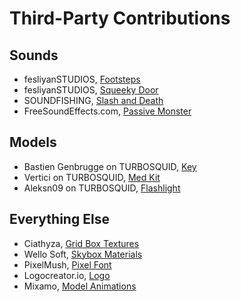 # Third-Party Contributions
## Sounds
 - fesliyanSTUDIOS, [Footsteps](https://www.fesliyanstudios.com/royalty-free-sound-effects-download/footsteps-31)
 - fesliyanSTUDIOS, [Squeeky Door](https://www.fesliyanstudios.com/royalty-free-sound-effects-download/door-squeaking-50)
 - SOUNDFISHING, [Slash and Death](https://www.soundfishing.eu/sound-effect/fight)
 - FreeSoundEffects.com, [Passive Monster](https://www.freesoundeffects.com/free-sounds/monster-sounds-10093/)
## Models
 - Bastien Genbrugge on TURBOSQUID, [Key](https://www.turbosquid.com/3d-models/old-key-3ds-free/1099143)
 - Vertici on TURBOSQUID, [Med Kit](https://www.turbosquid.com/3d-models/military-aid-kit-model-1284968)
 - Aleksn09 on TURBOSQUID, [Flashlight](https://www.turbosquid.com/3d-models/3d-flashlight-topex-1165829)
## Everything Else
 - Ciathyza, [Grid Box Textures](https://assetstore.unity.com/packages/2d/textures-materials/gridbox-prototype-materials-129127) 
 - Wello Soft, [Skybox Materials](https://assetstore.unity.com/packages/2d/textures-materials/sky/10-skyboxes-pack-day-night-32236) 
 - PixelMush, [Pixel Font](https://assetstore.unity.com/packages/2d/fonts/pixel-font-tripfive-64734)
 - Logocreator.io, [Logo](https://logocreator.io/)  
 - Mixamo, [Model Animations](https://www.mixamo.com/)